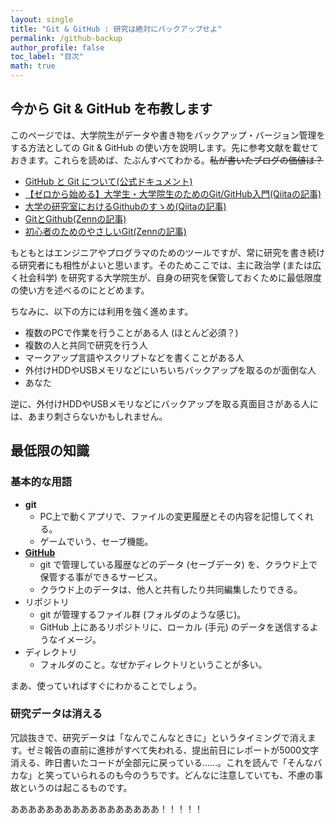 ```yaml
---
layout: single
title: "Git & GitHub : 研究は絶対にバックアップせよ"
permalink: /github-backup
author_profile: false
toc_label: "目次"
math: true
---
```


## 今から Git & GitHub を布教します
このページでは、大学院生がデータや書き物をバックアップ・バージョン管理をする方法としての Git & GitHub の使い方を説明します。先に参考文献を載せておきます。これらを読めば、たぶんすべてわかる。~~私が書いたブログの価値は？~~

- [GitHub と Git について(公式ドキュメント)](https://docs.github.com/ja/get-started/start-your-journey/about-github-and-git)
- [【ゼロから始める】大学生・大学院生のためのGit/GitHub入門(Qiitaの記事)](https://qiita.com/Renma/items/b5b12e225a19dc588981)
- [大学の研究室におけるGithubのすゝめ(Qiitaの記事)](https://qiita.com/ryoaki374/items/b2808e6d5dc6efe79b76)
- [GitとGithub(Zennの記事)](https://zenn.dev/n_ryosuke/articles/331df692bec1dd)
- [初心者のためのやさしいGit(Zennの記事)](https://zenn.dev/getgotgoto/articles/506bcfbcd55149)

もともとはエンジニアやプログラマのためのツールですが、常に研究を書き続ける研究者にも相性がよいと思います。そのためここでは、主に政治学 (または広く社会科学) を研究する大学院生が、自身の研究を保管しておくために最低限度の使い方を述べるのにとどめます。

ちなみに、以下の方には利用を強く進めます。
- 複数のPCで作業を行うことがある人 (ほとんど必須？)
- 複数の人と共同で研究を行う人
- マークアップ言語やスクリプトなどを書くことがある人
- 外付けHDDやUSBメモリなどにいちいちバックアップを取るのが面倒な人
- あなた

逆に、外付けHDDやUSBメモリなどにバックアップを取る真面目さがある人には、あまり刺さらないかもしれません。

## 最低限の知識
### 基本的な用語
- **git**
  - PC上で動くアプリで、ファイルの変更履歴とその内容を記憶してくれる。 
  - ゲームでいう、セーブ機能。
- [**GitHub**](https://github.com/)
  - git で管理している履歴などのデータ (セーブデータ) を、クラウド上で保管する事ができるサービス。
  - クラウド上のデータは、他人と共有したり共同編集したりできる。
- リポジトリ
  - git が管理するファイル群 (フォルダのような感じ)。
  - GitHub 上にあるリポジトリに、ローカル (手元) のデータを送信するようなイメージ。
- ディレクトリ
  - フォルダのこと。なぜかディレクトリということが多い。

まあ、使っていればすぐにわかることでしょう。


### 研究データは消える
冗談抜きで、研究データは「なんでこんなときに」というタイミングで消えます。ゼミ報告の直前に進捗がすべて失われる、提出前日にレポートが5000文字消える、昨日書いたコードが全部元に戻っている……。これを読んで「そんなバカな」と笑っていられるのも今のうちです。どんなに注意していても、不慮の事故というのは起こるものです。

あああああああああああああああああ！！！！！